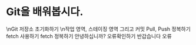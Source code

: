 # Git을 배워봅시다.

\nGit 저장소 초기화하기
\n작업 영역, 스테이징 영역 그리고 커밋
Pull, Push 정복하기
fetch 사용하기
fetch 정복하기
안녕하십니까?
오류확인하기
반갑습니다
오류
